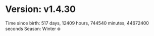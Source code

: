 # Version: v1.4.30
Time since birth: 517 days, 12409 hours, 744540 minutes, 44672400 seconds
Season: Winter ❄️
